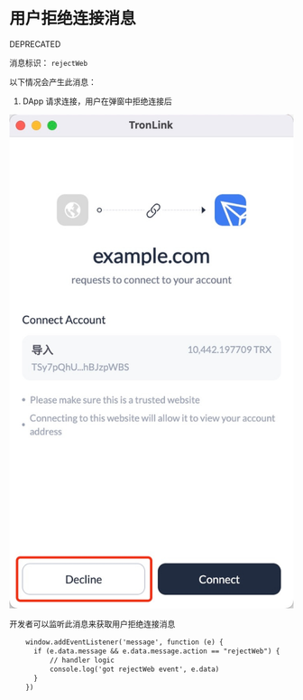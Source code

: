 # 用户拒绝连接消息

<span class="deprecated">DEPRECATED</span>

消息标识： `rejectWeb`

以下情况会产生此消息：

  1. DApp 请求连接，用户在弹窗中拒绝连接后

![image](../../../images/tronlink-wallet-extension_receive-messages-from-tronlink_messages-to-be-deprecated_user-rejects-connection_img_0.jpg)

开发者可以监听此消息来获取用户拒绝连接消息

```shell
    window.addEventListener('message', function (e) {
      if (e.data.message && e.data.message.action == "rejectWeb") {
          // handler logic
          console.log('got rejectWeb event', e.data)
      }
    })
```

